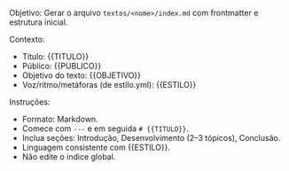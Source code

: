 Objetivo: Gerar o arquivo `textos/<nome>/index.md` com frontmatter e estrutura inicial.

Contexto:
- Título: {{TITULO}}
- Público: {{PUBLICO}}
- Objetivo do texto: {{OBJETIVO}}
- Voz/ritmo/metáforas (de estilo.yml): {{ESTILO}}

Instruções:
- Formato: Markdown.
- Comece com `---` e em seguida `# {{TITULO}}`.
- Inclua seções: Introdução, Desenvolvimento (2–3 tópicos), Conclusão.
- Linguagem consistente com {{ESTILO}}.
- Não edite o índice global.

